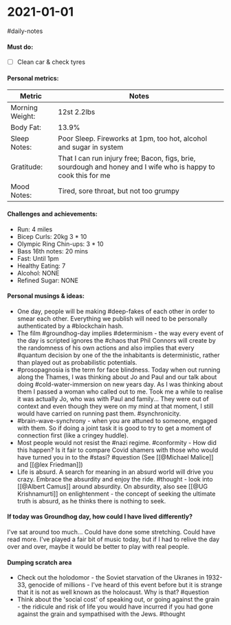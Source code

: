 # 2021-01-01
#daily-notes

#### Must do:
- [ ] Clean car & check tyres

#### Personal metrics:
| Metric | Notes |
|---|---|
| Morning Weight: |  12st 2.2lbs  |  
| Body Fat:               |  13.9%  | 
| Sleep Notes:        |  Poor Sleep. Fireworks at 1pm, too hot, alcohol and sugar in system | 
| Gratitude:			| That I can run injury free; Bacon, figs, brie, sourdough and honey and I wife who is happy to cook this for me |
| Mood Notes:        | Tired, sore throat, but not too grumpy | 

#### Challenges and achievements:
- Run: 4 miles
- Bicep Curls: 20kg 3 * 10
- Olympic Ring Chin-ups: 3 * 10
- Bass 16th notes: 20 mins
- Fast: Until 1pm
- Healthy Eating: 7
- Alcohol: NONE
- Refined Sugar: NONE 


#### Personal musings & ideas:
- One day, people will be making #deep-fakes of each other in order to smear each other. Everything we publish will need to be personally authenticated by a #blockchain hash.
- The film #groundhog-day implies #determinism - the way every event of the day is scripted ignores the #chaos that Phil Connors will create by the randomness of his own actions and also implies that every #quantum decision by one of the the inhabitants is deterministic, rather than played out as probabilistic potentials.
- #prosopagnosia is the term for face blindness. Today when out running along the Thames, I was thinking about Jo and Paul and our talk about doing #cold-water-immersion on new years day.  As I was thinking about them I passed a woman who called out to me. Took me a while to realise it was actually Jo, who was with Paul and family... They were out of context and even though they were on my mind at that moment, I still would have carried on running past them. #synchronicity.
- #brain-wave-synchrony - when you are attuned to someone, engaged with them. So if doing a joint task it is good to try to get a moment of connection first (like a cringey huddle).
- Most people would not resist the #nazi regime. #conformity - How did this happen? Is it fair to compare Covid shamers with those who would have turned you in to the #stasi? #question (See [[@Michael Malice]] and [[@lex Friedman]])
- Life is absurd. A search for meaning in an absurd world will drive you crazy. Embrace the absurdity and enjoy the ride. #thought - look into [[@Albert Camus]] around absurdity. On absurdity, also see [[@UG Krishnamurti]] on enlightenment - the concept of seeking the ultimate truth is absurd, as he thinks there is nothing to seek.

#### If today was Groundhog day, how could I have lived differently?
I've sat around too much...  Could have done some stretching.  Could have read more.  I've played a fair bit of music today, but if I had to relive the day over and over, maybe it would be better to play with real people.

#### Dumping scratch area
- Check out the holodomor - the Soviet starvation of the Ukranes in 1932-33, genocide of millions - I've heard of this event before but it is strange that it is not as well known as the holocaust.  Why is that? #question 
- Think about the 'social cost' of speaking out, or going against the grain - the ridicule and risk of life you would have incurred if you had gone against the grain and sympathised with the Jews. #thought 
